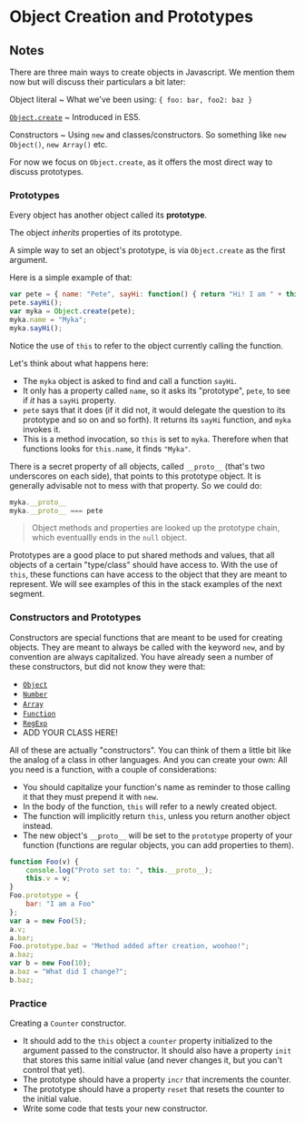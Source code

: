 # Object Creation and Prototypes

## Notes

There are three main ways to create objects in Javascript. We mention them now but will discuss their particulars a bit later:

Object literal
  ~ What we've been using: `{ foo: bar, foo2: baz }`

[`Object.create`](https://developer.mozilla.org/en-US/docs/Web/JavaScript/Reference/Global_Objects/Object/create)
  ~ Introduced in ES5.

Constructors
  ~ Using `new` and classes/constructors. So something like `new Object()`, `new Array()` etc.

For now we focus on `Object.create`, as it offers the most direct way to discuss prototypes.

### Prototypes

Every object has another object called its **prototype**.

The object *inherits* properties of its prototype.

A simple way to set an object's prototype, is via `Object.create` as the first argument.

Here is a simple example of that:

```javascript
var pete = { name: "Pete", sayHi: function() { return "Hi! I am " + this.name; } };
pete.sayHi();
var myka = Object.create(pete);
myka.name = "Myka";
myka.sayHi();
```

Notice the use of `this` to refer to the object currently calling the function.

Let's think about what happens here:

- The `myka` object is asked to find and call a function `sayHi`.
- It only has a property called `name`, so it asks its "prototype", `pete`, to see if *it* has a `sayHi` property.
- `pete` says that it does (if it did not, it would delegate the question to its prototype and so on and so forth). It returns its `sayHi` function, and `myka` invokes it.
- This is a method invocation, so `this` is set to `myka`. Therefore when that functions looks for `this.name`, it finds `"Myka"`.

There is a secret property of all objects, called `__proto__` (that's two underscores on each side), that points to this prototype object. It is generally advisable not to mess with that property. So we could do:

```javascript
myka.__proto__
myka.__proto__ === pete
```

> Object methods and properties are looked up the prototype chain, which eventuallly ends in the `null` object.

Prototypes are a good place to put shared methods and values, that all objects of a certain "type/class" should have access to. With the use of `this`, these functions can have access to the object that they are meant to represent. We will see examples of this in the stack examples of the next segment.

### Constructors and Prototypes

Constructors are special functions that are meant to be used for creating objects. They are meant to always be called with the keyword `new`, and by convention are always capitalized. You have already seen a number of these constructors, but did not know they were that:

- [`Object`](https://developer.mozilla.org/en-US/docs/Web/JavaScript/Reference/Global_Objects/Object)
- [`Number`](https://developer.mozilla.org/en-US/docs/Web/JavaScript/Reference/Global_Objects/Number)
- [`Array`](https://developer.mozilla.org/en-US/docs/Web/JavaScript/Reference/Global_Objects/Array)
- [`Function`](https://developer.mozilla.org/en-US/docs/Web/JavaScript/Reference/Global_Objects/Function)
- [`RegExp`](https://developer.mozilla.org/en-US/docs/Web/JavaScript/Reference/Global_Objects/RegExp)
- ADD YOUR CLASS HERE!

All of these are actually "constructors". You can think of them a little bit like the analog of a class in other languages. And you can create your own: All you need is a function, with a couple of considerations:

- You should capitalize your function's name as reminder to those calling it that they must prepend it with `new`.
- In the body of the function, `this` will refer to a newly created object.
- The function will implicitly return `this`, unless you return another object instead.
- The new object's `__proto__` will be set to the `prototype` property of your function (functions are regular objects, you can add properties to them).

```javascript
function Foo(v) {
    console.log("Proto set to: ", this.__proto__);
    this.v = v;
}
Foo.prototype = {
    bar: "I am a Foo"
};
var a = new Foo(5);
a.v;
a.bar;
Foo.prototype.baz = "Method added after creation, woohoo!";
a.baz;
var b = new Foo(10);
a.baz = "What did I change?";
b.baz;
```

### Practice

Creating a `Counter` constructor.

- It should add to the `this` object a `counter` property initialized to the argument passed to the constructor. It should also have a property `init` that stores this same initial value (and never changes it, but you can't control that yet).
- The prototype should have a property `incr` that increments the counter.
- The prototype should have a property `reset` that resets the counter to the initial value.
- Write some code that tests your new constructor.
